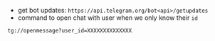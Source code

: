 - get bot updates: `https://api.telegram.org/bot<api>/getupdates`
- command to open chat with user when we only know their `id`
```
tg://openmessage?user_id=XXXXXXXXXXXXXX
```
